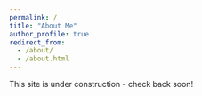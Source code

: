 ```yaml
---
permalink: /
title: "About Me"
author_profile: true
redirect_from: 
  - /about/
  - /about.html
---
```


This site is under construction - check back soon!
